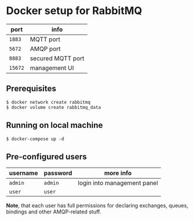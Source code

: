 # Docker setup for RabbitMQ

| port    | info              |
| ------- | ----------------- |
| `1883`  | MQTT port         |
| `5672`  | AMQP port         |
| `8883`  | secured MQTT port |
| `15672` | management UI     |

## Prerequisites

```shell
$ docker network create rabbitmq
$ docker volume create rabbitmq_data
```

## Running on local machine

```shell
$ docker-compose up -d
```

## Pre-configured users

| username | password | more info                   |
| -------- | -------- | --------------------------- |
| `admin`  | `admin`  | login into management panel |
| `user`   | `user`   |                             |

**Note**, that each user has full permissions for declaring exchanges, queues, bindings and other AMQP-related stuff.
